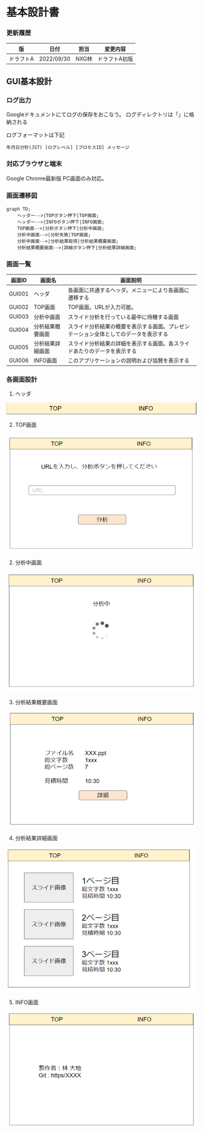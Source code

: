 # 基本設計書

### 更新履歴

| 版        | 日付       | 担当  | 変更内容      |
| --------- | ---------- | ----- | ------------- |
| ドラフトA | 2022/09/30 | NXG林 | ドラフトA初版 |


## GUI基本設計

### ログ出力
Googleドキュメントにてログの保存をおこなう。
ログディレクトリは「」に格納される  

ログフォーマットは下記  
```
年月日分秒(JST) [ログレベル] [プロセスID] メッセージ 
```

### 対応ブラウザと端末
Google Chrome最新版
PC画面のみ対応。

### 画面遷移図

```mermaid
graph TD;
    ヘッダー-->|TOPボタン押下|TOP画面;
    ヘッダー-->|INFOボタン押下|INFO画面;
    TOP画面-->|分析ボタン押下|分析中画面;
    分析中画面-->|分析失敗|TOP画面;
    分析中画面-->|分析結果取得|分析結果概要画面;
    分析結果概要画面-->|詳細ボタン押下|分析結果詳細画面;

```

### 画面一覧

| 画面ID | 画面名                       | 画面説明                                                                             |
| ------ | ---------------------------- | ------------------------------------------------------------------------------------ |
| GUI001 | ヘッダ                       | 各画面に共通するヘッダ。メニューにより各画面に遷移する                               |
| GUI002 | TOP画面                      | TOP画面。URLが入力可能。                                                             |
| GUI003 | 分析中画面                   | スライド分析を行っている最中に待機する画面                                           |
| GUI004 | 分析結果概要画面             | スライド分析結果の概要を表示する画面。プレゼンテーション全体としてのデータを表示する |
| GUI005 | 分析結果詳細画面             | スライド分析結果の詳細を表示する画面。各スライドあたりのデータを表示する             |
| GUI006 | INFO画面 | このアプリケーションの説明および協賛を表示する                                       |

### 各画面設計

1. ヘッダ

![ヘッダ](../images/header.png)

2. TOP画面

![TOP画面](../images/TOP.png)


2. 分析中画面

![分析中画面](../images/analing.png)


3. 分析結果概要画面

![分析結果概要画面](../images/overview.png)


4. 分析結果詳細画面

![分析結果詳細画面](../images/details.png)


5. INFO画面

![INFO画面](../images/INFO.png)